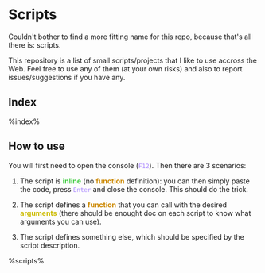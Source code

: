 # Scripts

Couldn't bother to find a more fitting name for this repo, because that's all there is: scripts.

This repository is a list of small scripts/projects that I like to use accross the Web. Feel free to use any of them (at your own risks) and also to report issues/suggestions if you have any.

## Index

%index%

## How to use

You will first need to open the console (<code style="color:#a8f">F12</code>). Then there are 3 scenarios:

1. The script is <b style="color:#4c4">inline</b> (no <b style="color:#c80">function</b> definition): you can then simply paste the code, press <code style="color:#a8f">Enter</code> and close the console. This should do the trick.

2. The script defines a <b style="color:#c80">function</b> that you can call with the desired <b style="color:#cb0">arguments</b> (there should be enought doc on each script to know what arguments you can use).

3. The script defines something else, which should be specified by the script description.

%scripts%
